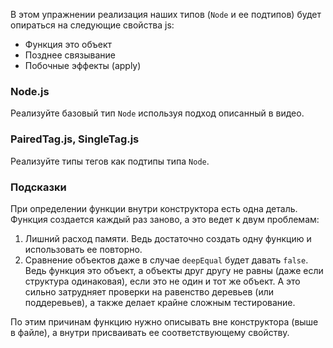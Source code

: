 В этом упражнении реализация наших типов (`Node` и ее подтипов) будет опираться на следующие свойства js:

-   Функция это объект
-   Позднее связывание
-   Побочные эффекты (apply)

### Node.js

Реализуйте базовый тип `Node` используя подход описанный в видео.

### PairedTag.js, SingleTag.js

Реализуйте типы тегов как подтипы типа `Node`.

### Подсказки

При определении функции внутри конструктора есть одна деталь. Функция создается каждый раз заново, а это ведет к двум проблемам:

1.  Лишний расход памяти. Ведь достаточно создать одну функцию и использовать ее повторно.
2.  Сравнение объектов даже в случае `deepEqual` будет давать `false`. Ведь функция это объект, а объекты друг другу не равны (даже если структура одинаковая), если это не один и тот же объект. А это сильно затрудняет проверки на равенство деревьев (или поддеревьев), а также делает крайне сложным тестирование.

По этим причинам функцию нужно описывать вне конструктора (выше в файле), а внутри присваивать ее соответствующему свойству.